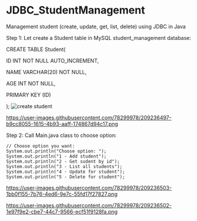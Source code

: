 # JDBC_StudentManagement
Management student (create, update, get, list, delete) using JDBC in Java

Step 1: Let create a Student table in MySQL student_management database: 

CREATE TABLE Student(

   ID   INT NOT NULL AUTO_INCREMENT,
   
   NAME VARCHAR(20) NOT NULL,
   
   AGE  INT NOT NULL,
   
   PRIMARY KEY (ID)
   
);
![create student](https://user-images.githubusercontent.com/78299978/209236497-b9cc8055-1615-4b93-aaff-174867d94c17.png "Student")

https://user-images.githubusercontent.com/78299978/209236497-b9cc8055-1615-4b93-aaff-174867d94c17.png

Step 2: Call Main.java class to choose option:

    // Choose option you want:
    System.out.println("Choose option: ");
    System.out.println("1 - Add student");	
    System.out.println("2 - Get sudent by id");	
    System.out.println("3 - List all students");	
    System.out.println("4 - Update for student");	
    System.out.println("5 - Delete for student");
		

https://user-images.githubusercontent.com/78299978/209236503-1bb0f155-7b76-4ed6-9e7c-55fd17f27827.png

https://user-images.githubusercontent.com/78299978/209236502-1e97f9e2-cbe7-44c7-9566-ecf51f9128fa.png
